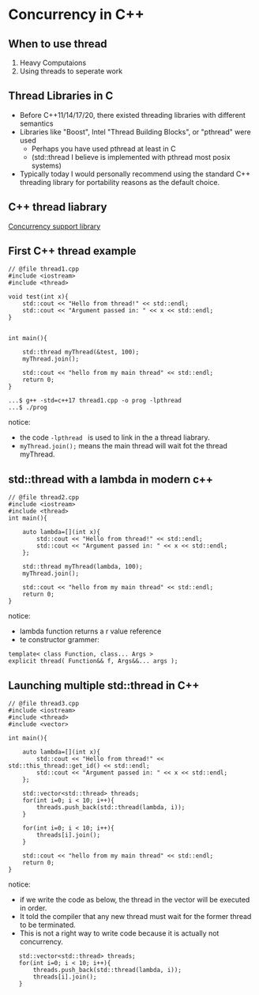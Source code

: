 # Concurrency in C++
## When to use thread
<ol>
  <li>Heavy Computaions</li>
  <li>Using threads to seperate work</li>
</ol>

## Thread Libraries in C
- Before C++11/14/17/20, there existed threading libraries with different semantics
- Libraries like "Boost", Intel "Thread Building Blocks", or "pthread" were used 
  - Perhaps you have used pthread at least in C
  - (std::thread I believe is implemented with pthread most posix systems)
- Typically today I would personally recommend using the standard C++ threading library for portability reasons as the default choice.

## C++ thread liabrary
[Concurrency support library](https://en.cppreference.com/w/cpp/thread)

## First C++ thread example
```
// @file thread1.cpp
#include <iostream>
#include <thread>

void test(int x){
    std::cout << "Hello from thread!" << std::endl;
    std::cout << "Argument passed in: " << x << std::endl;
}


int main(){

    std::thread myThread(&test, 100);
    myThread.join();

    std::cout << "hello from my main thread" << std::endl;
    return 0;
}
```
```
...$ g++ -std=c++17 thread1.cpp -o prog -lpthread  
...$ ./prog
```
notice:  
- the code ```-lpthread ``` is used to link in the a thread liabrary.  
- ```myThread.join();``` means the main thread will wait fot the thread myThread.  

## std::thread with a lambda in modern c++  
```
// @file thread2.cpp
#include <iostream>
#include <thread>
int main(){

    auto lambda=[](int x){
        std::cout << "Hello from thread!" << std::endl;
        std::cout << "Argument passed in: " << x << std::endl;
    };

    std::thread myThread(lambda, 100);
    myThread.join();

    std::cout << "hello from my main thread" << std::endl;
    return 0;
}
```
notice:  
- lambda function returns a r value reference
- te constructor grammer:  
```
template< class Function, class... Args >
explicit thread( Function&& f, Args&&... args );
``` 
## Launching multiple std::thread in C++
```
// @file thread3.cpp
#include <iostream>
#include <thread>
#include <vector>

int main(){

    auto lambda=[](int x){
        std::cout << "Hello from thread!" << std::this_thread::get_id() << std::endl;
        std::cout << "Argument passed in: " << x << std::endl;
    };

    std::vector<std::thread> threads;
    for(int i=0; i < 10; i++){
        threads.push_back(std::thread(lambda, i));
    }

    for(int i=0; i < 10; i++){
        threads[i].join(); 
    }

    std::cout << "hello from my main thread" << std::endl;
    return 0;
}
```
notice:
 - if we write the code as below, the thread in the vector will be executed in order.
 - It told the compiler that any new thread must wait for the former thread to be terminated. 
 - This is not a right way to write code because it is actually not concurrency.
 ```
    std::vector<std::thread> threads;
    for(int i=0; i < 10; i++){
        threads.push_back(std::thread(lambda, i));
        threads[i].join(); 
    }
 ```
 






